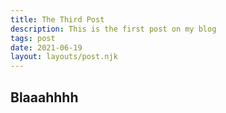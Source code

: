 ```yaml
---
title: The Third Post
description: This is the first post on my blog
tags: post
date: 2021-06-19
layout: layouts/post.njk
---
```


## Blaaahhhh